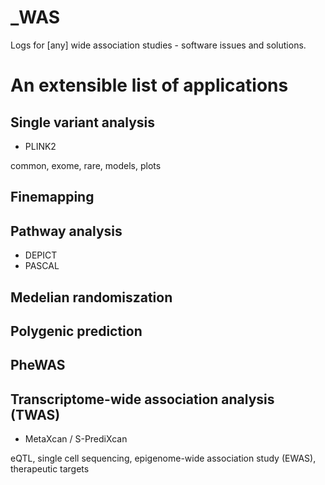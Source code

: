 # _WAS

Logs for [any] wide association studies - software issues and solutions.

# An extensible list of applications

## Single variant analysis

* PLINK2

common, exome, rare, models, plots

## Finemapping

## Pathway analysis

* DEPICT
* PASCAL

## Medelian randomiszation

## Polygenic prediction

## PheWAS

## Transcriptome-wide association analysis (TWAS)

* MetaXcan / S-PrediXcan

eQTL, single cell sequencing, epigenome-wide association study (EWAS), therapeutic targets
